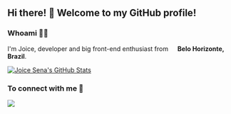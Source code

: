 ## Hi there! 👋 Welcome to my GitHub profile!

### Whoami 👩‍💻
I'm Joice, developer and big front-end enthusiast from <img src="https://image.flaticon.com/icons/svg/197/197386.svg" width="13"/> <b>Belo Horizonte, Brazil</b>.

[![Joice Sena's GitHub Stats](https://github-readme-stats.vercel.app/api?username=joicesena&show_icons=true&theme=dark)](https://github.com/joicesena)

### To connect with me 🚀 

<a href="https://www.linkedin.com/in/joicesena/" target="_blank"><img src="https://img.shields.io/badge/linkedin-%230077B5.svg?&style=for-the-badge&logo=linkedin&logoColor=white"/></a>
